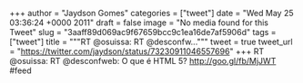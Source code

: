 
+++
author = "Jaydson Gomes"
categories = ["tweet"]
date = "Wed May 25 03:36:24 +0000 2011"
draft = false
image = "No media found for this Tweet"
slug = "3aaff89d069ac9f67659bcc9c1ea16de7af5906d"
tags = ["tweet"]
title = """RT @osuissa: RT @desconfw..."""
tweet = true
tweet_url = "https://twitter.com/jaydson/status/73230911046557696"
+++
RT @osuissa: RT @desconfweb: O que é HTML 5? http://goo.gl/fb/MjJWT #feed
